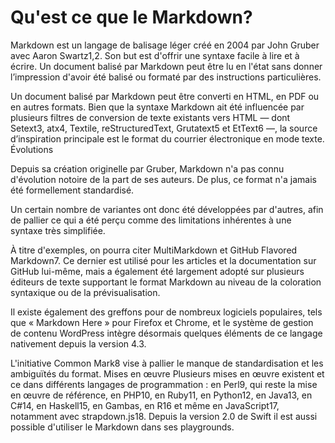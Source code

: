 
Qu'est ce que le Markdown?
=========================

Markdown est un langage de balisage léger créé en 2004 par John Gruber avec Aaron Swartz1,2. 
Son but est d'offrir une syntaxe facile à lire et à écrire. 
Un document balisé par Markdown peut être lu en l'état sans donner l’impression d'avoir été balisé ou formaté par des instructions particulières.

Un document balisé par Markdown peut être converti en HTML, en PDF ou en autres formats. Bien que la syntaxe Markdown ait été influencée par plusieurs filtres de conversion de texte existants vers HTML — dont Setext3, atx4, Textile, reStructuredText, Grutatext5 et EtText6 —, la source d’inspiration principale est le format du courrier électronique en mode texte. 
Évolutions

Depuis sa création originelle par Gruber, Markdown n'a pas connu d'évolution notoire de la part de ses auteurs. De plus, ce format n'a jamais été formellement standardisé.

Un certain nombre de variantes ont donc été développées par d'autres, afin de pallier ce qui a été perçu comme des limitations inhérentes à une syntaxe très simplifiée.

À titre d'exemples, on pourra citer MultiMarkdown et GitHub Flavored Markdown7. Ce dernier est utilisé pour les articles et la documentation sur GitHub lui-même, mais a également été largement adopté sur plusieurs éditeurs de texte supportant le format Markdown au niveau de la coloration syntaxique ou de la prévisualisation.

Il existe également des greffons pour de nombreux logiciels populaires, tels que « Markdown Here » pour Firefox et Chrome, et le système de gestion de contenu WordPress intègre désormais quelques éléments de ce langage nativement depuis la version 4.3.

L'initiative Common Mark8 vise à pallier le manque de standardisation et les ambiguïtés du format.
Mises en œuvre
Plusieurs mises en œuvre existent et ce dans différents langages de programmation : en Perl9, qui reste la mise en œuvre de référence, en PHP10, en Ruby11, en Python12, en Java13, en C#14, en Haskell15, en Gambas, en R16 et même en JavaScript17, notamment avec strapdown.js18. Depuis la version 2.0 de Swift il est aussi possible d'utiliser le Markdown dans ses playgrounds. 

